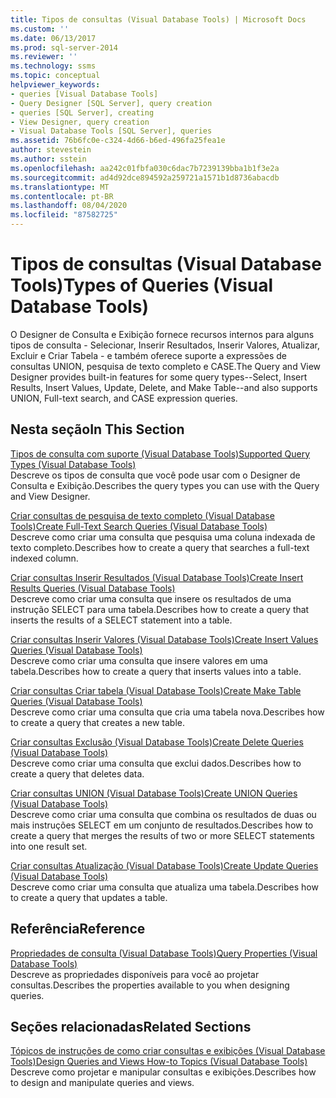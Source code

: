 ```yaml
---
title: Tipos de consultas (Visual Database Tools) | Microsoft Docs
ms.custom: ''
ms.date: 06/13/2017
ms.prod: sql-server-2014
ms.reviewer: ''
ms.technology: ssms
ms.topic: conceptual
helpviewer_keywords:
- queries [Visual Database Tools]
- Query Designer [SQL Server], query creation
- queries [SQL Server], creating
- View Designer, query creation
- Visual Database Tools [SQL Server], queries
ms.assetid: 76b6fc0e-c324-4d66-b6ed-496fa25fea1e
author: stevestein
ms.author: sstein
ms.openlocfilehash: aa242c01fbfa030c6dac7b7239139bba1b1f3e2a
ms.sourcegitcommit: ad4d92dce894592a259721a1571b1d8736abacdb
ms.translationtype: MT
ms.contentlocale: pt-BR
ms.lasthandoff: 08/04/2020
ms.locfileid: "87582725"
---
```

# <a name="types-of-queries-visual-database-tools"></a><span data-ttu-id="95087-102">Tipos de consultas (Visual Database Tools)</span><span class="sxs-lookup"><span data-stu-id="95087-102">Types of Queries (Visual Database Tools)</span></span>
  <span data-ttu-id="95087-103">O Designer de Consulta e Exibição fornece recursos internos para alguns tipos de consulta - Selecionar, Inserir Resultados, Inserir Valores, Atualizar, Excluir e Criar Tabela - e também oferece suporte a expressões de consultas UNION, pesquisa de texto completo e CASE.</span><span class="sxs-lookup"><span data-stu-id="95087-103">The Query and View Designer provides built-in features for some query types--Select, Insert Results, Insert Values, Update, Delete, and Make Table--and also supports UNION, Full-text search, and CASE expression queries.</span></span>  
  
## <a name="in-this-section"></a><span data-ttu-id="95087-104">Nesta seção</span><span class="sxs-lookup"><span data-stu-id="95087-104">In This Section</span></span>  
 [<span data-ttu-id="95087-105">Tipos de consulta com suporte &#40;Visual Database Tools&#41;</span><span class="sxs-lookup"><span data-stu-id="95087-105">Supported Query Types &#40;Visual Database Tools&#41;</span></span>](visual-database-tools.md)  
 <span data-ttu-id="95087-106">Descreve os tipos de consulta que você pode usar com o Designer de Consulta e Exibição.</span><span class="sxs-lookup"><span data-stu-id="95087-106">Describes the query types you can use with the Query and View Designer.</span></span>  
  
 [<span data-ttu-id="95087-107">Criar consultas de pesquisa de texto completo &#40;Visual Database Tools&#41;</span><span class="sxs-lookup"><span data-stu-id="95087-107">Create Full-Text Search Queries &#40;Visual Database Tools&#41;</span></span>](create-full-text-search-queries-visual-database-tools.md)  
 <span data-ttu-id="95087-108">Descreve como criar uma consulta que pesquisa uma coluna indexada de texto completo.</span><span class="sxs-lookup"><span data-stu-id="95087-108">Describes how to create a query that searches a full-text indexed column.</span></span>  
  
 [<span data-ttu-id="95087-109">Criar consultas Inserir Resultados &#40;Visual Database Tools&#41;</span><span class="sxs-lookup"><span data-stu-id="95087-109">Create Insert Results Queries &#40;Visual Database Tools&#41;</span></span>](create-insert-results-queries-visual-database-tools.md)  
 <span data-ttu-id="95087-110">Descreve como criar uma consulta que insere os resultados de uma instrução SELECT para uma tabela.</span><span class="sxs-lookup"><span data-stu-id="95087-110">Describes how to create a query that inserts the results of a SELECT statement into a table.</span></span>  
  
 [<span data-ttu-id="95087-111">Criar consultas Inserir Valores &#40;Visual Database Tools&#41;</span><span class="sxs-lookup"><span data-stu-id="95087-111">Create Insert Values Queries &#40;Visual Database Tools&#41;</span></span>](create-insert-values-queries-visual-database-tools.md)  
 <span data-ttu-id="95087-112">Descreve como criar uma consulta que insere valores em uma tabela.</span><span class="sxs-lookup"><span data-stu-id="95087-112">Describes how to create a query that inserts values into a table.</span></span>  
  
 [<span data-ttu-id="95087-113">Criar consultas Criar tabela &#40;Visual Database Tools&#41;</span><span class="sxs-lookup"><span data-stu-id="95087-113">Create Make Table Queries &#40;Visual Database Tools&#41;</span></span>](create-make-table-queries-visual-database-tools.md)  
 <span data-ttu-id="95087-114">Descreve como criar uma consulta que cria uma tabela nova.</span><span class="sxs-lookup"><span data-stu-id="95087-114">Describes how to create a query that creates a new table.</span></span>  
  
 [<span data-ttu-id="95087-115">Criar consultas Exclusão &#40;Visual Database Tools&#41;</span><span class="sxs-lookup"><span data-stu-id="95087-115">Create Delete Queries &#40;Visual Database Tools&#41;</span></span>](delete-queries-visual-database-tools.md)  
 <span data-ttu-id="95087-116">Descreve como criar uma consulta que exclui dados.</span><span class="sxs-lookup"><span data-stu-id="95087-116">Describes how to create a query that deletes data.</span></span>  
  
 [<span data-ttu-id="95087-117">Criar consultas UNION &#40;Visual Database Tools&#41;</span><span class="sxs-lookup"><span data-stu-id="95087-117">Create UNION Queries &#40;Visual Database Tools&#41;</span></span>](create-union-queries-visual-database-tools.md)  
 <span data-ttu-id="95087-118">Descreve como criar uma consulta que combina os resultados de duas ou mais instruções SELECT em um conjunto de resultados.</span><span class="sxs-lookup"><span data-stu-id="95087-118">Describes how to create a query that merges the results of two or more SELECT statements into one result set.</span></span>  
  
 [<span data-ttu-id="95087-119">Criar consultas Atualização &#40;Visual Database Tools&#41;</span><span class="sxs-lookup"><span data-stu-id="95087-119">Create Update Queries &#40;Visual Database Tools&#41;</span></span>](create-update-queries-visual-database-tools.md)  
 <span data-ttu-id="95087-120">Descreve como criar uma consulta que atualiza uma tabela.</span><span class="sxs-lookup"><span data-stu-id="95087-120">Describes how to create a query that updates a table.</span></span>  
  
## <a name="reference"></a><span data-ttu-id="95087-121">Referência</span><span class="sxs-lookup"><span data-stu-id="95087-121">Reference</span></span>  
 [<span data-ttu-id="95087-122">Propriedades de consulta &#40;Visual Database Tools&#41;</span><span class="sxs-lookup"><span data-stu-id="95087-122">Query Properties &#40;Visual Database Tools&#41;</span></span>](query-properties-visual-database-tools.md)  
 <span data-ttu-id="95087-123">Descreve as propriedades disponíveis para você ao projetar consultas.</span><span class="sxs-lookup"><span data-stu-id="95087-123">Describes the properties available to you when designing queries.</span></span>  
  
## <a name="related-sections"></a><span data-ttu-id="95087-124">Seções relacionadas</span><span class="sxs-lookup"><span data-stu-id="95087-124">Related Sections</span></span>  
 [<span data-ttu-id="95087-125">Tópicos de instruções de como criar consultas e exibições &#40;Visual Database Tools&#41;</span><span class="sxs-lookup"><span data-stu-id="95087-125">Design Queries and Views How-to Topics &#40;Visual Database Tools&#41;</span></span>](design-queries-and-views-how-to-topics-visual-database-tools.md)  
 <span data-ttu-id="95087-126">Descreve como projetar e manipular consultas e exibições.</span><span class="sxs-lookup"><span data-stu-id="95087-126">Describes how to design and manipulate queries and views.</span></span>  
  
  
